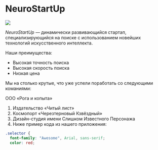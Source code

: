 # NeuroStartUp

![](https://netology-code.github.io/git-homeworks/introduction/assets/logo.png)

*NeuroStartUp* — динамически развивающийся стартап, специализирующийся на поиске с использованием 
 новейших технологий искусственного интеллекта.

Наши преимущества:
* Высокая точность поиска
* Высокая скорость поиска
* Низкая цена

Мы на столько крутые, что уже успели поработать со следующими команиями:

ООО «Рога и копыта»
1. Издательство «Читый лист»
2. Космопорт «Черезтерновый Кзвёздный»
3. Дизайн-студия имени Слишком Известного Персонажа
4. Ниже пример кода из нашего приложения:
```css
.selector {
  font-family: "Awesome", Arial, sans-serif;
  color: red;